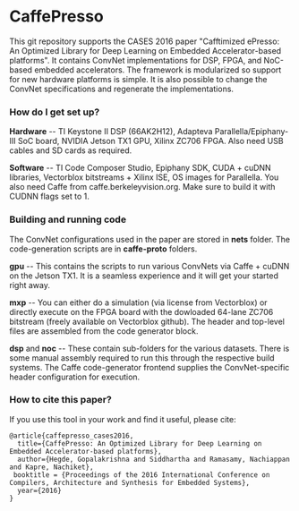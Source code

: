 # CaffePresso #

This git repository supports the CASES 2016 paper "Cafftimized ePresso: An Optimized Library for Deep Learning on Embedded Accelerator-based platforms". It contains ConvNet implementations for DSP, FPGA, and NoC-based embedded accelerators. The framework is modularized so support for new hardware platforms is simple. It is also possible to change the ConvNet specifications and regenerate the implementations.

### How do I get set up? ###

**Hardware** -- TI Keystone II DSP (66AK2H12), Adapteva Parallella/Epiphany-III SoC board, NVIDIA Jetson TX1 GPU, Xilinx ZC706 FPGA. Also need USB cables and SD cards as required.

**Software** -- TI Code Composer Studio, Epiphany SDK, CUDA + cuDNN libraries, Vectorblox bitstreams + Xilinx ISE, OS images for Parallella. You also need Caffe from caffe.berkeleyvision.org. Make sure to build it with CUDNN flags set to 1.

### Building and running code ###

The ConvNet configurations used in the paper are stored in **nets** folder. The code-generation scripts are in **caffe-proto** folders. 

**gpu** -- This contains the scripts to run various ConvNets via Caffe + cuDNN on the Jetson TX1. It is a seamless experience and it will get your started right away.

**mxp** -- You can either do a simulation (via license from Vectorblox) or directly execute on the FPGA board with the dowloaded 64-lane ZC706 bitstream (freely available on Vectorblox github). The header and top-level files are assembled from the code generator block.

**dsp** and **noc** -- These contain sub-folders for the various datasets. There is some manual assembly required to run this through the respective build systems. The Caffe code-generator frontend supplies the ConvNet-specific header configuration for execution.

### How to cite this paper? ###

If you use this tool in your work and find it useful, please cite:

```
@article{caffepresso_cases2016,
  title={CaffePresso: An Optimized Library for Deep Learning on Embedded Accelerator-based platforms},
  author={Hegde, Gopalakrishna and Siddhartha and Ramasamy, Nachiappan and Kapre, Nachiket},
 booktitle = {Proceedings of the 2016 International Conference on Compilers, Architecture and Synthesis for Embedded Systems},
  year={2016}
}
```